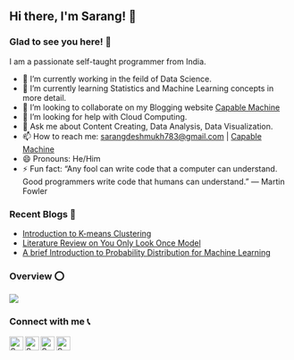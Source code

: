##  Hi there, I'm Sarang! 👋

### Glad to see you here! 🤩  
I am a passionate self-taught programmer from India.



- 🔭 I’m currently working in the feild of Data Science.
- 🌱 I’m currently learning Statistics and Machine Learning concepts in more detail.
- 👯 I’m looking to collaborate on my Blogging website [Capable Machine](https://capablemachine.com/)
- 🤔 I’m looking for help with Cloud Computing.
- 💬 Ask me about Content Creating, Data Analysis, Data Visualization. 
- 📫 How to reach me: sarangdeshmukh783@gmail.com | [Capable Machine](https://capablemachine.com/)
- 😄 Pronouns: He/Him
- ⚡ Fun fact: “Any fool can write code that a computer can understand. Good programmers write code that humans can understand.” — Martin Fowler

###  Recent Blogs 📌


- [Introduction to K-means Clustering](https://capablemachine.com/2020/08/13/k-means-clustering/)
- [Literature Review on You Only Look Once Model](https://capablemachine.com/2020/07/21/literature-review-on-you-only-look-once-model/)
- [A brief Introduction to Probability Distribution for Machine Learning](https://capablemachine.com/2020/07/11/a-brief-introduction-to-probability-distribution-for-machine-learning/)

### Overview ⭕


<img src = "https://github-readme-stats.vercel.app/api?username=SarangDeshmukh7&&show_icons=true&title_color= #FFFFFF&icon_color=bb2acf&text_color=daf7dc&bg_color=151515">


### Connect with me 📞




<a href="https://twitter.com/ohidurbappy">
  <img align="left" alt="Sarang's Twitter" width="25px" src="https://cdn.jsdelivr.net/npm/simple-icons@v3/icons/twitter.svg" />
</a>
<a href="https://www.linkedin.com/in/sarang-deshmukh-125197182/">
  <img align="left" alt="Sarang's Linkdein" width="25px" src="https://cdn.jsdelivr.net/npm/simple-icons@v3/icons/linkedin.svg" />
</a>
<a href="https://www.instagram.com/saranghimself/">
  <img align="left" alt="Sarang's Instagram" width="25px" src="https://cdn.jsdelivr.net/npm/simple-icons@v3/icons/instagram.svg" />
</a>
<a href="https://www.facebook.com/sarang.deshmukh.31586">
  <img align="left" alt="Sarang's Facebook" width="25px" src="https://cdn.jsdelivr.net/npm/simple-icons@v3/icons/facebook.svg" />
</a>

<br />



  




